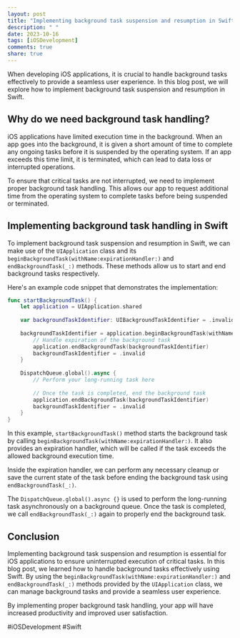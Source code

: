 ```yaml
---
layout: post
title: "Implementing background task suspension and resumption in Swift"
description: " "
date: 2023-10-16
tags: [iOSDevelopment]
comments: true
share: true
---
```


When developing iOS applications, it is crucial to handle background tasks effectively to provide a seamless user experience. In this blog post, we will explore how to implement background task suspension and resumption in Swift.

## Why do we need background task handling?

iOS applications have limited execution time in the background. When an app goes into the background, it is given a short amount of time to complete any ongoing tasks before it is suspended by the operating system. If an app exceeds this time limit, it is terminated, which can lead to data loss or interrupted operations.

To ensure that critical tasks are not interrupted, we need to implement proper background task handling. This allows our app to request additional time from the operating system to complete tasks before being suspended or terminated.

## Implementing background task handling in Swift

To implement background task suspension and resumption in Swift, we can make use of the `UIApplication` class and its `beginBackgroundTask(withName:expirationHandler:)` and `endBackgroundTask(_:)` methods. These methods allow us to start and end background tasks respectively.

Here's an example code snippet that demonstrates the implementation:

```swift
func startBackgroundTask() {
    let application = UIApplication.shared
    
    var backgroundTaskIdentifier: UIBackgroundTaskIdentifier = .invalid
    
    backgroundTaskIdentifier = application.beginBackgroundTask(withName: "Background Task") {
        // Handle expiration of the background task
        application.endBackgroundTask(backgroundTaskIdentifier)
        backgroundTaskIdentifier = .invalid
    }
    
    DispatchQueue.global().async {
        // Perform your long-running task here
        
        // Once the task is completed, end the background task
        application.endBackgroundTask(backgroundTaskIdentifier)
        backgroundTaskIdentifier = .invalid
    }
}
```

In this example, `startBackgroundTask()` method starts the background task by calling `beginBackgroundTask(withName:expirationHandler:)`. It also provides an expiration handler, which will be called if the task exceeds the allowed background execution time.

Inside the expiration handler, we can perform any necessary cleanup or save the current state of the task before ending the background task using `endBackgroundTask(_:)`.

The `DispatchQueue.global().async {}` is used to perform the long-running task asynchronously on a background queue. Once the task is completed, we call `endBackgroundTask(_:)` again to properly end the background task.

## Conclusion

Implementing background task suspension and resumption is essential for iOS applications to ensure uninterrupted execution of critical tasks. In this blog post, we learned how to handle background tasks effectively using Swift. By using the `beginBackgroundTask(withName:expirationHandler:)` and `endBackgroundTask(_:)` methods provided by the `UIApplication` class, we can manage background tasks and provide a seamless user experience.

By implementing proper background task handling, your app will have increased productivity and improved user satisfaction.

#iOSDevelopment #Swift